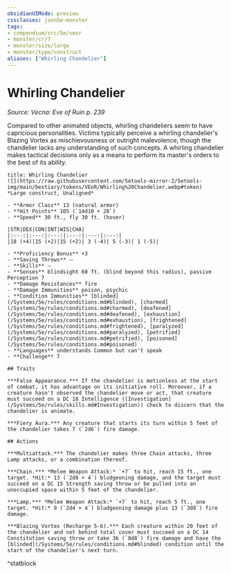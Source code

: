 ```yaml
---
obsidianUIMode: preview
cssclasses: json5e-monster
tags:
- compendium/src/5e/veor
- monster/cr/7
- monster/size/large
- monster/type/construct
aliases: ["Whirling Chandelier"]
---
```

# Whirling Chandelier
*Source: Vecna: Eve of Ruin p. 239*  

Compared to other animated objects, whirling chandeliers seem to have capricious personalities. Victims typically perceive a whirling chandelier's Blazing Vortex as mischievousness or outright malevolence, though the chandelier lacks any understanding of such concepts. A whirling chandelier makes tactical decisions only as a means to perform its master's orders to the best of its ability.

```ad-statblock
title: Whirling Chandelier
![](https://raw.githubusercontent.com/5etools-mirror-2/5etools-img/main/bestiary/tokens/VEoR/Whirling%20Chandelier.webp#token)
*Large construct, Unaligned*

- **Armor Class** 13 (natural armor)
- **Hit Points** 105 (`14d10 + 28`)
- **Speed** 30 ft., fly 30 ft. (hover)

|STR|DEX|CON|INT|WIS|CHA|
|:---:|:---:|:---:|:---:|:---:|:---:|
|18 (+4)|15 (+2)|15 (+2)| 3 (-4)| 5 (-3)| 1 (-5)|

- **Proficiency Bonus** +3
- **Saving Throws** ⏤
- **Skills** ⏤
- **Senses** blindsight 60 ft. (blind beyond this radius), passive Perception 7
- **Damage Resistances** fire
- **Damage Immunities** poison, psychic
- **Condition Immunities** [blinded](/Systems/5e/rules/conditions.md#blinded), [charmed](/Systems/5e/rules/conditions.md#charmed), [deafened](/Systems/5e/rules/conditions.md#deafened), [exhaustion](/Systems/5e/rules/conditions.md#exhaustion), [frightened](/Systems/5e/rules/conditions.md#frightened), [paralyzed](/Systems/5e/rules/conditions.md#paralyzed), [petrified](/Systems/5e/rules/conditions.md#petrified), [poisoned](/Systems/5e/rules/conditions.md#poisoned)
- **Languages** understands Common but can't speak
- **Challenge** 7

## Traits

***False Appearance.*** If the chandelier is motionless at the start of combat, it has advantage on its initiative roll. Moreover, if a creature hasn't observed the chandelier move or act, that creature must succeed on a DC 18 Intelligence ([Investigation](/Systems/5e/rules/skills.md#Investigation)) check to discern that the chandelier is animate.

***Fiery Aura.*** Any creature that starts its turn within 5 feet of the chandelier takes 7 (`2d6`) fire damage.

## Actions

***Multiattack.*** The chandelier makes three Chain attacks, three Lamp attacks, or a combination thereof.

***Chain.*** *Melee Weapon Attack:* `+7` to hit, reach 15 ft., one target. *Hit:* 13 (`2d8 + 4`) bludgeoning damage, and the target must succeed on a DC 15 Strength saving throw or be pulled into an unoccupied space within 5 feet of the chandelier.

***Lamp.*** *Melee Weapon Attack:* `+7` to hit, reach 5 ft., one target. *Hit:* 9 (`2d4 + 4`) bludgeoning damage plus 13 (`3d8`) fire damage.

***Blazing Vortex (Recharge 5-6).*** Each creature within 20 feet of the chandelier and not behind total cover must succeed on a DC 14 Constitution saving throw or take 36 (`8d8`) fire damage and have the [blinded](/Systems/5e/rules/conditions.md#blinded) condition until the start of the chandelier's next turn.
```
^statblock